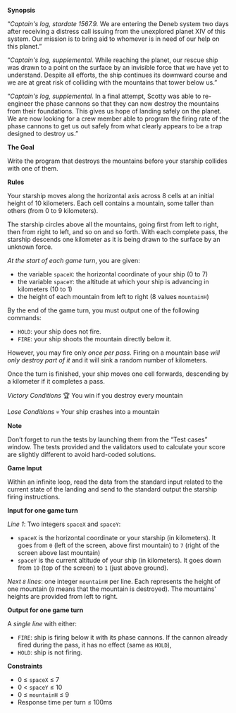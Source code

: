 **Synopsis**

“*Captain's log, stardate 1567.9.* We are entering the Deneb system two days after receiving a distress call issuing from the unexplored planet XIV of this system. Our mission is to bring aid to whomever is in need of our help on this planet.”
 
“*Captain's log, supplemental.* While reaching the planet, our rescue ship was drawn to a point on the surface by an invisible force that we have yet to understand. Despite all efforts, the ship continues its downward course and we are at great risk of colliding with the mountains that tower below us.”
 
“*Captain's log, supplemental.* In a final attempt, Scotty was able to re-engineer the phase cannons so that they can now destroy the mountains from their foundations. This gives us hope of landing safely on the planet. We are now looking for a crew member able to program the firing rate of the phase cannons to get us out safely from what clearly appears to be a trap designed to destroy us.”

**The Goal**

Write the program that destroys the mountains before your starship collides with one of them.

**Rules**

Your starship moves along the horizontal axis across 8 cells at an initial height of 10 kilometers. Each cell contains a mountain, some taller than others (from 0 to 9 kilometers).

The starship circles above all the mountains, going first from left to right, then from right to left, and so on and so forth. With each complete pass, the starship descends one kilometer as it is being drawn to the surface by an unknown force.

*At the start of each game turn*, you are given:
* the variable `spaceX`: the horizontal coordinate of your ship (0 to 7)
* the variable `spaceY`: the altitude at which your ship is advancing in kilometers (10 to 1)
* the height of each mountain from left to right (8 values `mountainH`)

By the end of the game turn, you must output one of the following commands:
* `HOLD`: your ship does not fire.
* `FIRE`: your ship shoots the mountain directly below it.

However, you may fire only *once per pass*. Firing on a mountain base *will only destroy part of it* and it will sink a random number of kilometers.

Once the turn is finished, your ship moves one cell forwards, descending by a kilometer if it completes a pass.
 
*Victory Conditions* :trophy: You win if you destroy every mountain

*Lose Conditions* :skull: Your ship crashes into a mountain

**Note**

Don’t forget to run the tests by launching them from the “Test cases” window. The tests provided and the validators used to calculate your score are slightly different to avoid hard-coded solutions.

**Game Input**

Within an infinite loop, read the data from the standard input related to the current state of the landing and send to the standard output the starship firing instructions.

**Input for one game turn**

*Line 1*: Two integers `spaceX` and `spaceY`:
* `spaceX` is the horizontal coordinate or your starship (in kilometers). It goes from `0` (left of the screen, above first mountain) to `7` (right of the screen above last mountain)
* `spaceY` is the current altitude of your ship (in kilometers). It goes down from `10` (top of the screen) to `1` (just above ground).

*Next `8` lines*: one integer `mountainH` per line. Each represents the height of one mountain (`0` means that the mountain is destroyed). The mountains' heights are provided from left to right.

**Output for one game turn**

A *single line* with either:
* `FIRE`: ship is firing below it with its phase cannons. If the cannon already fired during the pass, it has no effect (same as `HOLD`),
* `HOLD`: ship is not firing.

**Constraints**

* 0 ≤ `spaceX` ≤ 7
* 0 < `spaceY` ≤ 10
* 0 ≤ `mountainH` ≤ 9
* Response time per turn ≤ 100ms
